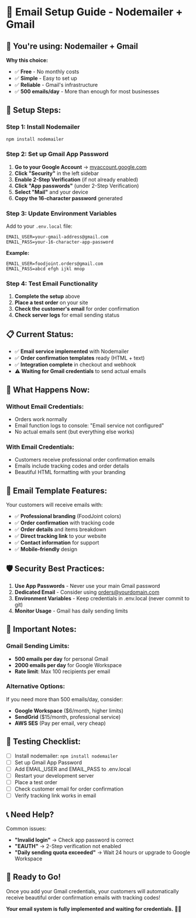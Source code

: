 # 📧 Email Setup Guide - Nodemailer + Gmail

## 🎯 **You're using: Nodemailer + Gmail**

**Why this choice:**
- ✅ **Free** - No monthly costs
- ✅ **Simple** - Easy to set up
- ✅ **Reliable** - Gmail's infrastructure
- ✅ **500 emails/day** - More than enough for most businesses

## 🚀 **Setup Steps:**

### **Step 1: Install Nodemailer**
```bash
npm install nodemailer
```

### **Step 2: Set up Gmail App Password**

1. **Go to your Google Account** → [myaccount.google.com](https://myaccount.google.com)
2. **Click "Security"** in the left sidebar
3. **Enable 2-Step Verification** (if not already enabled)
4. **Click "App passwords"** (under 2-Step Verification)
5. **Select "Mail"** and your device
6. **Copy the 16-character password** generated

### **Step 3: Update Environment Variables**

Add to your `.env.local` file:
```env
EMAIL_USER=your-gmail-address@gmail.com
EMAIL_PASS=your-16-character-app-password
```

**Example:**
```env
EMAIL_USER=foodjoint.orders@gmail.com
EMAIL_PASS=abcd efgh ijkl mnop
```

### **Step 4: Test Email Functionality**

1. **Complete the setup** above
2. **Place a test order** on your site
3. **Check the customer's email** for order confirmation
4. **Check server logs** for email sending status

## 📋 **Current Status:**

- ✅ **Email service implemented** with Nodemailer
- ✅ **Order confirmation templates** ready (HTML + text)
- ✅ **Integration complete** in checkout and webhook
- ⚠️ **Waiting for Gmail credentials** to send actual emails

## 🔧 **What Happens Now:**

### **Without Email Credentials:**
- Orders work normally
- Email function logs to console: "Email service not configured"
- No actual emails sent (but everything else works)

### **With Email Credentials:**
- Customers receive professional order confirmation emails
- Emails include tracking codes and order details
- Beautiful HTML formatting with your branding

## 📧 **Email Template Features:**

Your customers will receive emails with:
- ✅ **Professional branding** (FoodJoint colors)
- ✅ **Order confirmation** with tracking code
- ✅ **Order details** and items breakdown
- ✅ **Direct tracking link** to your website
- ✅ **Contact information** for support
- ✅ **Mobile-friendly** design

## 🛡️ **Security Best Practices:**

1. **Use App Passwords** - Never use your main Gmail password
2. **Dedicated Email** - Consider using orders@yourdomain.com
3. **Environment Variables** - Keep credentials in .env.local (never commit to git)
4. **Monitor Usage** - Gmail has daily sending limits

## 🚨 **Important Notes:**

### **Gmail Sending Limits:**
- **500 emails per day** for personal Gmail
- **2000 emails per day** for Google Workspace
- **Rate limit**: Max 100 recipients per email

### **Alternative Options:**
If you need more than 500 emails/day, consider:
- **Google Workspace** ($6/month, higher limits)
- **SendGrid** ($15/month, professional service)
- **AWS SES** (Pay per email, very cheap)

## 🧪 **Testing Checklist:**

- [ ] Install nodemailer: `npm install nodemailer`
- [ ] Set up Gmail App Password
- [ ] Add EMAIL_USER and EMAIL_PASS to .env.local
- [ ] Restart your development server
- [ ] Place a test order
- [ ] Check customer email for order confirmation
- [ ] Verify tracking link works in email

## 📞 **Need Help?**

Common issues:
- **"Invalid login"** → Check app password is correct
- **"EAUTH"** → 2-Step verification not enabled
- **"Daily sending quota exceeded"** → Wait 24 hours or upgrade to Google Workspace

## 🎉 **Ready to Go!**

Once you add your Gmail credentials, your customers will automatically receive beautiful order confirmation emails with tracking codes! 

**Your email system is fully implemented and waiting for credentials.** 📧✨